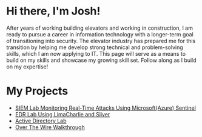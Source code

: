 # Hi there, I'm Josh!

After years of working building elevators and working in construction, I am ready to pursue a career in information technology with a longer-term goal of transitioning into security. The elevator industry has prepared me for this transition by helping me develop strong technical and problem-solving skills, which I am now applying to IT. This page will serve as a means to build on my skills and showcase my growing skill set. Follow along as I build on my expertise!

# My Projects
- [SIEM Lab Monitoring Real-Time Attacks Using Microsoft(Azure) Sentinel](https://github.com/jsshargel/SIEM-Microsoft-Sentinel)
- [EDR Lab Using LimaCharlie and Sliver](https://github.com/jsshargel/EDR-Home-Lab-Using-LimaCharlie-and-Sliver)
- [Active Directory Lab](https://github.com/jsshargel/Active-Directory-Lab)
- [Over The Wire Walkthrough](https://github.com/jsshargel/OverTheWire)
